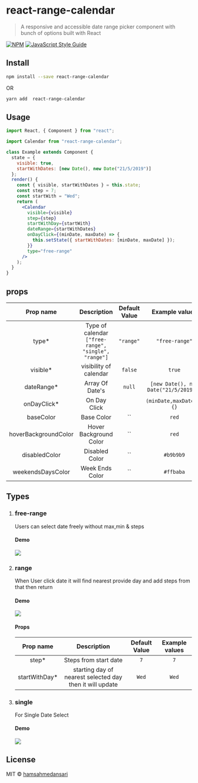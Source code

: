 # react-range-calendar

> A responsive and accessible date range picker component with bunch of options built with React

[![NPM](https://img.shields.io/npm/v/react-range-calendar.svg)](https://www.npmjs.com/package/react-range-calendar) [![JavaScript Style Guide](https://img.shields.io/badge/code_style-standard-brightgreen.svg)](https://standardjs.com)

## Install

```bash
npm install --save react-range-calendar
```

OR

```bash
yarn add  react-range-calendar
```

## Usage

```jsx
import React, { Component } from "react";

import Calendar from "react-range-calendar";

class Example extends Component {
  state = {
    visible: true,
    startWithDates: [new Date(), new Date("21/5/2019")]
  };
  render() {
    const { visible, startWithDates } = this.state;
    const step = 7;
    const startWith = "Wed";
    return (
      <Calendar
        visible={visible}
        step={step}
        startWithDay={startWith}
        dateRange={startWithDates}
        onDayClick={(minDate, maxDate) => {
          this.setState({ startWithDates: [minDate, maxDate] });
        }}
        type="free-range"
      />
    );
  }
}
```

## props

|      Prop name       |                     Description                      |                      Default Value                      |            Example values             |
| :------------------: | :--------------------------------------------------: | :-----------------------------------------------------: | :-----------------------------------: |
|        type\*        | Type of calendar `["free-range", "single", "range"]` |                        `"range"`                        |            `"free-range"`             |
|      visible\*       |                visibility of calendar                |                         `false`                         |                `true`                 |
|     dateRange\*      |                   Array Of Date's                    |                         `null`                          | `[new Date(), new Date("21/5/2019")]` |
|     onDayClick\*     |                     On Day Click                     |                                                         |        `(minDate,maxDate)=>{}`        |
|      baseColor       |                      Base Color                      |       `` | `red` | | fontColor | Font Color | ``        |                `white`                |
| hoverBackgroundColor |                Hover Background Color                |  `` | `red` | | hoverFontColor | Hover Font Color | ``  |                `white`                |
|    disabledColor     |                    Disabled Color                    | `` | `#b9b9b9` | | weekDaysColor | Week Days Color | `` |               `#ff7b7b`               |
|  weekendsDaysColor   |                   Week Ends Color                    |                     `` | `#ffbaba`                      |

## Types

1.  ### free-range

    Users can select date freely without max,min & steps

    #### Demo

    ![](https://media.giphy.com/media/j2w0ENwMrjtwdsx4Du/giphy.gif)

2.  ### range

    When User click date it will find nearest provide day and add steps from that then return

    #### Demo

    ![](https://media.giphy.com/media/QXgd2n6ZOt6xvTeuJh/giphy.gif)

    #### Props

    |   Prop name    |                       Description                        | Default Value | Example values |
    | :------------: | :------------------------------------------------------: | :-----------: | :------------: |
    |     step\*     |                  Steps from start date                   |      `7`      |      `7`       |
    | startWithDay\* | starting day of nearest selected day then it will update |     `Wed`     |     `Wed`      |

3.  ### single

    For Single Date Select

    #### Demo

    ![](https://media.giphy.com/media/QYMYbEMXaukCROx7gQ/giphy.gif)

## License

MIT © [hamsahmedansari](https://github.com/hamsahmedansari)
